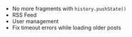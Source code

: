 - No more fragments with `history.pushState()`
- RSS Feed
- User management
- Fix timeout errors while loading older posts